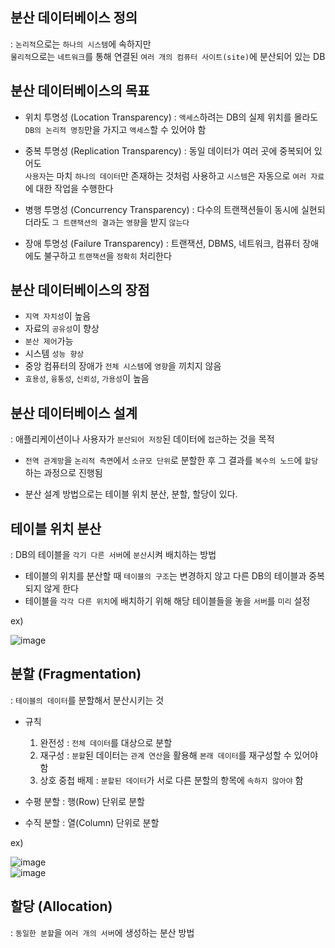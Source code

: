 ## 분산 데이터베이스 정의 

: `논리적`으로는 `하나의 시스템`에 속하지만  
  `물리적`으로는 `네트워크`를 통해 연결된 `여러 개의 컴퓨터 사이트(site)`에 분산되어 있는 DB
  
## 분산 데이터베이스의 목표  
 
- 위치 투명성 (Location Transparency) : `액세스`하려는 DB의 실제 위치를 몰라도 `DB의 논리적 명칭`만을 가지고 `액세스`할 수 있어야 함

- 중복 투명성 (Replication Transparency) : 동일 데이터가 여러 곳에 중복되어 있어도  
  `사용자`는 마치 `하나의 데이터`만 존재하는 것처럼 사용하고 `시스템`은 자동으로 `여러 자료`에 대한 작업을 수행한다

- 병행 투명성 (Concurrency Transparency) : 다수의 트랜잭션들이 동시에 실현되더라도 `그 트랜잭션의 결과`는 `영향`을 받지 `않는다`

- 장애 투명성 (Failure Transparency) : 트랜잭션, DBMS, 네트워크, 컴퓨터 장애에도 불구하고 `트랜잭션`을 `정확히` 처리한다

## 분산 데이터베이스의 장점 

- `지역 자치성`이 높음
- 자료의 `공유성`이 향상
- `분산 제어`가능
- 시스템 `성능 향상`
- 중앙 컴퓨터의 장애가 `전체 시스템`에 `영향`을 끼치지 않음
- `효용성`, `융통성`, `신뢰성`, `가용성`이 높음

## 분산 데이터베이스 설계 

: 애플리케이션이나 사용자가 `분산되어 저장`된 데이터에 `접근`하는 것을 목적

- `전역 관계망`을 `논리적 측면`에서 `소규모 단위`로 분할한 후 그 결과를 `복수의 노드`에 `할당`하는 과정으로 진행됨

- 분산 설계 방법으로는 테이블 위치 분산, 분할, 할당이 있다.

## 테이블 위치 분산

: DB의 테이블을 `각기 다른 서버`에 `분산`시켜 배치하는 방법 

- 테이블의 위치를 분산할 때 `테이블의 구조`는 변경하지 않고 다른 DB의 테이블과 중복되지 않게 한다
- 테이블을 `각각 다른 위치`에 배치하기 위해 해당 테이블들을 놓을 `서버`를 `미리` 설정

ex) 

![image](https://user-images.githubusercontent.com/64796257/160367358-d073b665-b174-41d4-a9f6-8c15e8bb5507.png)


## 분할 (Fragmentation)

: `테이블의 데이터`를 분할해서 분산시키는 것 

- 규칙 
  1) 완전성 : `전체 데이터`를 대상으로 분할
  2) 재구성 : `분할`된 데이터는 `관계 연산`을 활용해 `본래 데이터`를 재구성할 수 있어야 함
  3) 상호 중첩 배제 : `분할된 데이터`가 서로 다른 분할의 항목에 `속하지 않아야` 함

- 수평 분할 : 행(Row) 단위로 분할
- 수직 분할 : 열(Column) 단위로 분할

ex) 

![image](https://user-images.githubusercontent.com/64796257/160367645-f59e70c3-ae8e-4db8-aa6b-3ae8cada585a.png)  
![image](https://user-images.githubusercontent.com/64796257/160367839-29c9f59e-c7d5-4458-bafc-21497f3f0a55.png)


## 할당 (Allocation)

: `동일한 분할`을 `여러 개의 서버`에 생성하는 분산 방법 

 
 
 
 
 
 
 
 
 
 
 
 
 
 
 
 
 
 
 
 
 
 
 
 
 
 
 
 
 
 
